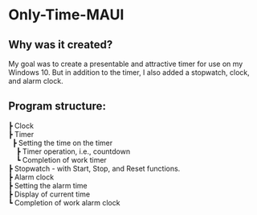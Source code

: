 # Only-Time-MAUI

## Why was it created?
My goal was to create a presentable and attractive timer for use on my Windows 10. But in addition to the timer, I also added a stopwatch, clock, and alarm clock.

## Program structure:
┣ Clock  
┣ Timer  
&nbsp;&nbsp;┣ Setting the time on the timer  
&nbsp;&nbsp;&nbsp;&nbsp;┣ Timer operation, i.e., countdown  
&nbsp;&nbsp;&nbsp;&nbsp;┗ Completion of work timer   
┣ Stopwatch - with Start, Stop, and Reset functions.  
┣ Alarm clock  
   ┣ Setting the alarm time  
      ┣ Display of current time  
      ┗ Completion of work alarm clock  
